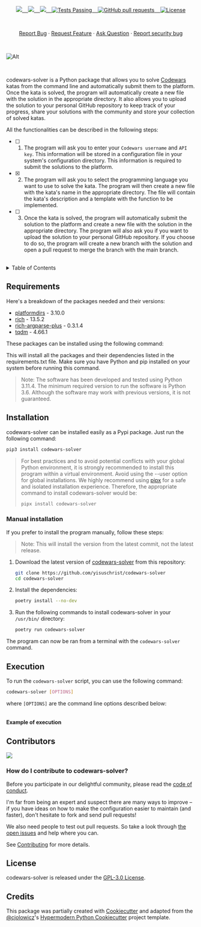<p align="center">
    <a href="https://github.com/yisuschrist/codewars-solver/issues">
        <img src="https://img.shields.io/github/issues/yisuschrist/codewars-solver?color=171b20&label=Issues%20%20&logo=gnubash&labelColor=e05f65&logoColor=ffffff">&nbsp;&nbsp;&nbsp;
    </a>
    <a href="https://github.com/yisuschrist/codewars-solver/forks">
        <img src="https://img.shields.io/github/forks/yisuschrist/codewars-solver?color=171b20&label=Forks%20%20&logo=git&labelColor=f1cf8a&logoColor=ffffff">&nbsp;&nbsp;&nbsp;
    </a>
    <a href="https://github.com/yisuschrist/codewars-solver/">
        <img src="https://img.shields.io/github/stars/yisuschrist/codewars-solver?color=171b20&label=Stargazers&logo=octicon-star&labelColor=70a5eb">&nbsp;&nbsp;&nbsp;
    </a>
    <a href="https://github.com/yisuschrist/codewars-solver/actions">
        <img alt="Tests Passing" src="https://github.com/yisuschrist/codewars-solver/actions/workflows/github-code-scanning/codeql/badge.svg">&nbsp;&nbsp;&nbsp;
    </a>
    <a href="https://github.com/yisuschrist/codewars-solver/pulls">
        <img alt="GitHub pull requests" src="https://img.shields.io/github/issues-pr/yisuschrist/codewars-solver?color=0088ff">&nbsp;&nbsp;&nbsp;
    </a>
    <a href="https://opensource.org/license/gpl-3-0/">
        <img alt="License" src="https://img.shields.io/github/license/yisuschrist/codewars-solver?color=0088ff">
    </a>
</p>

<br>

<p align="center">
    <a href="https://github.com/yisuschrist/codewars-solver/issues/new/choose">Report Bug</a>
    ·
    <a href="https://github.com/yisuschrist/codewars-solver/issues/new/choose">Request Feature</a>
    ·
    <a href="https://github.com/yisuschrist/codewars-solver/discussions">Ask Question</a>
    ·
    <a href="https://github.com/yisuschrist/codewars-solver/security/policy#reporting-a-vulnerability">Report security bug</a>
</p>

<br>

![Alt](https://repobeats.axiom.co/api/embed/35569e3c284b5b783757493946440a1c6e080da1.svg "Repobeats analytics image")

<br>

codewars-solver is a Python package that allows you to solve [Codewars](https://www.codewars.com/) katas from the command line and automatically submit them to the platform. Once the kata is solved, the program will automatically create a new file with the solution in the appropriate directory. It also allows you to upload the solution to your personal GitHub repository to keep track of your progress, share your solutions with the community and store your collection of solved katas.

All the functionalities can be described in the following steps:

-   [ ] 1. The program will ask you to enter your `Codewars username` and `API key`. This information will be stored in a configuration file in your system's configuration directory. This information is required to submit the solutions to the platform.

-   [x] 2. The program will ask you to select the programming language you want to use to solve the kata. The program will then create a new file with the kata's name in the appropriate directory. The file will contain the kata's description and a template with the function to be implemented.

-   [ ] 3. Once the kata is solved, the program will automatically submit the solution to the platform and create a new file with the solution in the appropriate directory. The program will also ask you if you want to upload the solution to your personal GitHub repository. If you choose to do so, the program will create a new branch with the solution and open a pull request to merge the branch with the main branch.

<br>

<details>
<summary>Table of Contents</summary>

- [Requirements](#requirements)
- [Installation](#installation)
  - [Manual installation](#manual-installation)
- [Execution](#execution)
    - [Example of execution](#example-of-execution)
- [Contributors](#contributors)
  - [How do I contribute to codewars-solver?](#how-do-i-contribute-to-codewars-solver)
- [License](#license)
- [Credits](#credits)

</details>

## Requirements

Here's a breakdown of the packages needed and their versions:

-   [platformdirs](https://pypi.org/project/platformdirs) - 3.10.0
-   [rich](https://pypi.org/project/rich) - 13.5.2
-   [rich-argparse-plus](https://pypi.org/project/rich-argparse-plus) - 0.3.1.4
-   [tqdm](https://pypi.org/project/tqdm) - 4.66.1

These packages can be installed using the following command:

This will install all the packages and their dependencies listed in the requirements.txt file. Make sure you have Python and pip installed on your system before running this command.

> Note: The software has been developed and tested using Python 3.11.4. The minimum required version to run the software is Python 3.6. Although the software may work with previous versions, it is not guaranteed.

## Installation

codewars-solver can be installed easily as a Pypi package. Just run the following command:

```bash
pip3 install codewars-solver
```

> For best practices and to avoid potential conflicts with your global Python environment, it is strongly recommended to install this program within a virtual environment. Avoid using the --user option for global installations. We highly recommend using [pipx](https://pypi.org/project/pipx/) for a safe and isolated installation experience. Therefore, the appropriate command to install codewars-solver would be:
>
> ```bash
> pipx install codewars-solver
> ```

### Manual installation

If you prefer to install the program manually, follow these steps:

> Note: This will install the version from the latest commit, not the latest release.

1. Download the latest version of [codewars-solver](https://github.com/yisuschrist/codewars-solver) from this repository:

    ```bash
    git clone https://github.com/yisuschrist/codewars-solver
    cd codewars-solver
    ```

2. Install the dependencies:

    ```bash
    poetry install --no-dev
    ```

3. Run the following commands to install codewars-solver in your `/usr/bin/` directory:

    ```bash
    poetry run codewars-solver
    ```

The program can now be ran from a terminal with the `codewars-solver` command.

## Execution

To run the `codewars-solver` script, you can use the following command:

```bash
codewars-solver [OPTIONS]
```

where `[OPTIONS]` are the command line options described below:

```

```

#### Example of execution

## Contributors

<a href="https://github.com/yisuschrist/codewars-solver/graphs/contributors"><img src="https://contrib.rocks/image?repo=yisuschrist/codewars-solver" /></a>

### How do I contribute to codewars-solver?

Before you participate in our delightful community, please read the [code of conduct](.github/CODE_OF_CONDUCT.md).

I'm far from being an expert and suspect there are many ways to improve – if you have ideas on how to make the configuration easier to maintain (and faster), don't hesitate to fork and send pull requests!

We also need people to test out pull requests. So take a look through [the open issues](https://github.com/yisuschrist/codewars-solver/issues) and help where you can.

See [Contributing](.github/CONTRIBUTING.md) for more details.

## License

codewars-solver is released under the [GPL-3.0 License](https://opensource.org/licenses/GPL-3.0).

## Credits

This package was partially created with [Cookiecutter](https://github.com/audreyr/cookiecutter) and adapted from the [@cjolowicz](https://github.com/cjolowicz)'s [Hypermodern Python Cookiecutter](https://github.com/cjolowicz/cookiecutter-hypermodern-python) project template.
